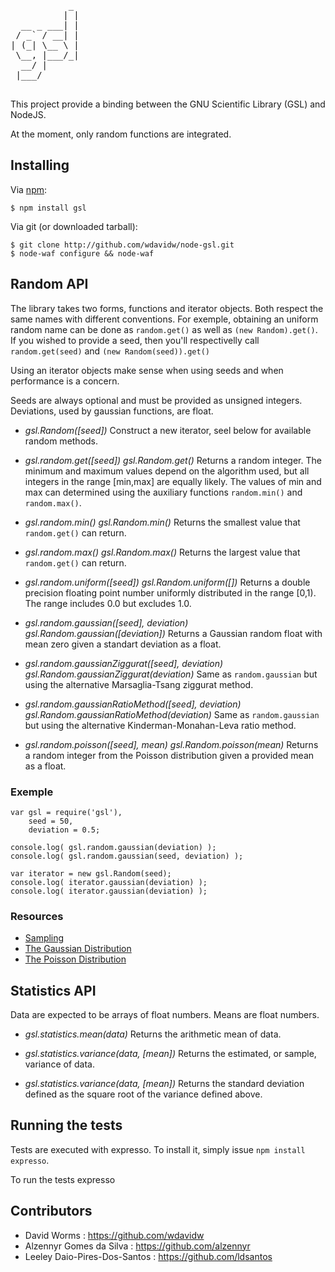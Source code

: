 <pre>
           _ 
          | |
  __ _ ___| |
 / _` / __| |
| (_| \__ \ |
 \__, |___/_|
  __/ |      
 |___/      

</pre>

This project provide a binding between the GNU Scientific Library (GSL) and NodeJS.

At the moment, only random functions are integrated.

Installing
----------

Via [npm](http://github.com/isaacs/npm):

    $ npm install gsl

Via git (or downloaded tarball):

    $ git clone http://github.com/wdavidw/node-gsl.git
    $ node-waf configure && node-waf

Random API
----------

The library takes two forms, functions and iterator objects. Both respect the same names with different conventions. For exemple, obtaining an uniform random name can be done as `random.get()` as well as `(new Random).get()`. If you wished to provide a seed, then you'll respectivelly call `random.get(seed)` and `(new Random(seed)).get()`

Using an iterator objects make sense when using seeds and when performance is a concern.

Seeds are always optional and must be provided as unsigned integers. Deviations, used by gaussian functions, are float.

-	*gsl.Random([seed])*
	Construct a new iterator, seel below for available random methods.
	
-	*gsl.random.get([seed])*
	*gsl.Random.get()*
	Returns a random integer. The minimum and maximum values depend on the algorithm used, but all integers in the range [min,max] are equally likely. The values of min and max can determined using the auxiliary functions `random.min()` and `random.max()`.
	
-	*gsl.random.min()*
	*gsl.Random.min()*
	Returns the smallest value that `random.get()` can return.
	
-	*gsl.random.max()*
	*gsl.Random.max()*
	Returns the largest value that `random.get()` can return.
	
-	*gsl.random.uniform([seed])*
	*gsl.Random.uniform([])*
	Returns a double precision floating point number uniformly distributed in the range [0,1). The range includes 0.0 but excludes 1.0.
	
-	*gsl.random.gaussian([seed], deviation)* 
	*gsl.Random.gaussian([deviation])*
	Returns a Gaussian random float with mean zero given a standart deviation as a float.
	
-	*gsl.random.gaussianZiggurat([seed], deviation)* 
	*gsl.Random.gaussianZiggurat(deviation)*
	Same as `random.gaussian` but using the alternative Marsaglia-Tsang ziggurat method.
	
-	*gsl.random.gaussianRatioMethod([seed], deviation)* 
	*gsl.Random.gaussianRatioMethod(deviation)*
	Same as `random.gaussian` but using the alternative Kinderman-Monahan-Leva ratio method.
	
-	*gsl.random.poisson([seed], mean)* 
	*gsl.Random.poisson(mean)*
	Returns a random integer from the Poisson distribution given a provided mean as a float.

### Exemple

	var gsl = require('gsl'),
		seed = 50,
		deviation = 0.5;
	
	console.log( gsl.random.gaussian(deviation) );
	console.log( gsl.random.gaussian(seed, deviation) );
	
	var iterator = new gsl.Random(seed);
	console.log( iterator.gaussian(deviation) );
	console.log( iterator.gaussian(deviation) );

### Resources

*	[Sampling](http://www.gnu.org/software/gsl/manual/html_node/Sampling-from-a-random-number-generator.html)
*	[The Gaussian Distribution](http://www.gnu.org/software/gsl/manual/html_node/The-Gaussian-Distribution.html)
*	[The Poisson Distribution](http://www.gnu.org/software/gsl/manual/html_node/The-Poisson-Distribution.html)

Statistics API
--------------

Data are expected to be arrays of float numbers. Means are float numbers.

-	*gsl.statistics.mean(data)*
	Returns the arithmetic mean of data.
	
-	*gsl.statistics.variance(data, [mean])*
	Returns the estimated, or sample, variance of data.
	
-	*gsl.statistics.variance(data, [mean])*
	Returns the standard deviation defined as the square root of the variance defined above.

Running the tests
-----------------

Tests are executed with expresso. To install it, simply issue `npm install expresso`.

To run the tests
	expresso

Contributors
------------

*	David Worms : <https://github.com/wdavidw>
*	Alzennyr Gomes da Silva : <https://github.com/alzennyr>
*	Leeley Daio-Pires-Dos-Santos : <https://github.com/ldsantos>


